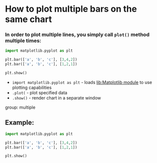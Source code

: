 # How to plot multiple bars on the same chart

### In order to plot multiple lines, you simply call `plot()` method multiple times:

```python
import matplotlib.pyplot as plt

plt.bar(['a', 'b', 'c'], [3,4,2])
plt.bar(['a', 'b', 'c'], [1,2,1])

plt.show()
```

- `import matplotlib.pyplot as plt` - loads [lib:Matplotlib module](python-matplotlib/how-to-install-matplotlib-python-lib-in-ubuntu-ubuntuversion) to use plotting capabilities
- `.plot(` - plot specified data
- `.show()` - render chart in a separate window

group: multiple

## Example: 
```python
import matplotlib.pyplot as plt

plt.bar(['a', 'b', 'c'], [3,4,2])
plt.bar(['a', 'b', 'c'], [1,2,1])

plt.show()
```

